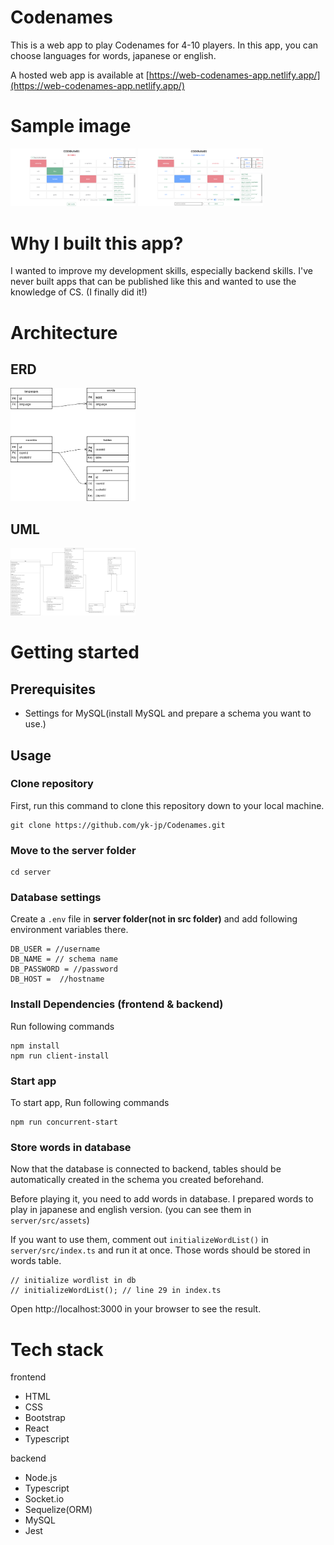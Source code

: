 # Codenames
This is a web app to play Codenames for 4-10 players. In this app, you can choose languages for words, japanese or english.  

A hosted web app is available at [https://web-codenames-app.netlify.app/](https://web-codenames-app.netlify.app/) 

# Sample image
<img src="./docs/sample_img//operative_img.png" alt="drawing" width="200"/> <img src="./docs/sample_img//spymaster_img.png" alt="drawing" width="200"/>

# Why I built this app? 
I wanted to improve my development skills, especially backend skills. I've never built apps that can be published like this and wanted to use the knowledge of CS. (I finally did it!) 

# Architecture
## ERD
<img src="./docs/architecture/ERD.drawio.png" alt="drawing" width="200"/> 

## UML
<img src="./docs/architecture/UML.drawio.png" alt="drawing" width="200"/>

# Getting started

## Prerequisites
*  Settings for MySQL(install MySQL and prepare a schema you want to use.)

## Usage 

### Clone repository
First, run this command to clone this repository down to your local machine.

```
git clone https://github.com/yk-jp/Codenames.git
```

### Move to the server folder
```
cd server
``` 

### Database settings

Create a `.env` file in **server folder(not in src folder)** and add following environment variables there.

```
DB_USER = //username 
DB_NAME = // schema name 
DB_PASSWORD = //password
DB_HOST =  //hostname
```

### Install Dependencies (frontend & backend)

Run following commands 
```
npm install 
npm run client-install 
```

### Start app

To start app, Run following commands 
```
npm run concurrent-start
```

### Store words in database
Now that the database is connected to backend, tables should be automatically created in the schema you created beforehand.

Before playing it, you need to add words in database.
I prepared words to play in japanese and english version. (you can see them in `server/src/assets`)

If you want to use them, comment out `initializeWordList()` in `server/src/index.ts` and run it at once. Those words should be stored in words table.

```
// initialize wordlist in db
// initializeWordList(); // line 29 in index.ts
```

Open http://localhost:3000 in your browser to see the result.
 
# Tech stack 
frontend 
*  HTML
*  CSS
*  Bootstrap 
*  React
*  Typescript

backend 
*  Node.js
*  Typescript 
*  Socket.io
*  Sequelize(ORM)
*  MySQL
*  Jest
